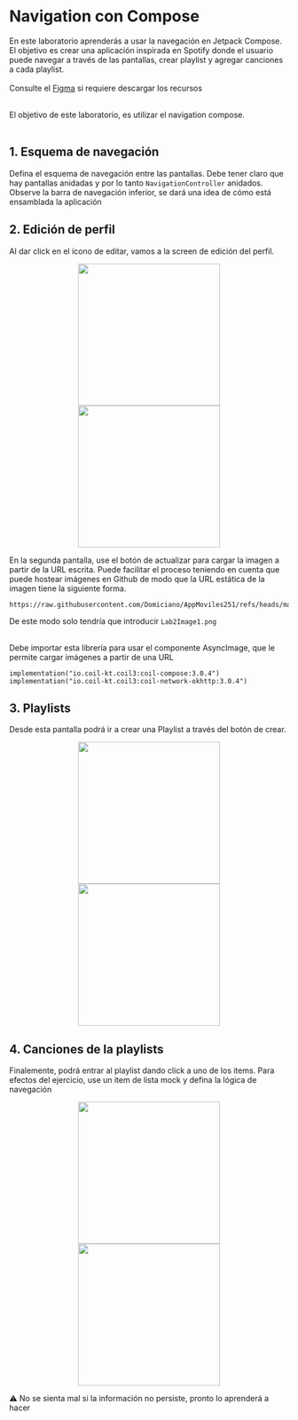 # Navigation con Compose

En este laboratorio aprenderás a usar la navegación en Jetpack Compose. El objetivo es crear una aplicación inspirada en Spotify donde el usuario puede navegar a través de las pantallas, crear playlist y agregar canciones a cada playlist.<br><br>
Consulte el <a href="https://www.figma.com/design/p0BC4jwSeRZrAfpxQ7CaJd/Login-Mobile-App-Screens-%7C-Free-(Community)?node-id=6-60&t=NJEheAiP3AIiwfaG-1">Figma</a> si requiere descargar los recursos<br><br>


El objetivo de este laboratorio, es utilizar el navigation compose.<br><br>

## 1. Esquema de navegación
Defina el esquema de navegación entre las pantallas. Debe tener claro que hay pantallas anidadas y por lo tanto `NavigationController` anidados. Observe la barra de navegación inferior, se dará una idea de cómo está ensamblada la aplicación


## 2. Edición de perfil

Al dar click en el ícono de editar, vamos a la screen de edición del perfil.
<p align="center">
  <img src="https://raw.githubusercontent.com/Domiciano/AppMoviles251/refs/heads/main/res/images/Lab2Image1.png" width="256" />
  <img src="https://raw.githubusercontent.com/Domiciano/AppMoviles251/refs/heads/main/res/images/Lab2Image2.png" width="256" /> 
</p>

En la segunda pantalla, use el botón de actualizar para cargar la imagen a partir de la URL escrita. Puede facilitar el proceso teniendo en cuenta que puede hostear imágenes en Github de modo que la URL estática de la imagen tiene la siguiente forma.
```
https://raw.githubusercontent.com/Domiciano/AppMoviles251/refs/heads/main/res/images/Lab2Image1.png
```

De este modo solo tendría que introducir `Lab2Image1.png` <br><br>

Debe importar esta librería para usar el componente AsyncImage, que le permite cargar imágenes a partir de una URL

```
implementation("io.coil-kt.coil3:coil-compose:3.0.4")
implementation("io.coil-kt.coil3:coil-network-okhttp:3.0.4")
```

## 3. Playlists
Desde esta pantalla podrá ir a crear una Playlist a través del botón de crear.

<p align="center">
  <img src="https://raw.githubusercontent.com/Domiciano/AppMoviles251/refs/heads/main/res/images/Lab2Image3.png" width="256" /> 
  <img src="https://raw.githubusercontent.com/Domiciano/AppMoviles251/refs/heads/main/res/images/Lab2Image4.png" width="256" /> 
</p>

## 4. Canciones de la playlists
Finalemente, podrá entrar al playlist dando click a uno de los items. Para efectos del ejercicio, use un item de lista mock y defina la lógica de navegación

<p align="center">
  <img src="https://raw.githubusercontent.com/Domiciano/AppMoviles251/refs/heads/main/res/images/Lab2Image5.png" width="256" /> 
  <img src="https://raw.githubusercontent.com/Domiciano/AppMoviles251/refs/heads/main/res/images/Lab2Image6.png" width="256" /> 
</p>

⚠️ No se sienta mal si la información no persiste, pronto lo aprenderá a hacer

